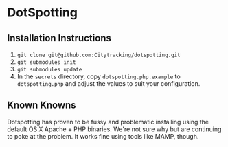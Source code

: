 DotSpotting
==

Installation Instructions
--

1. `git clone git@github.com:Citytracking/dotspotting.git`
2. `git submodules init`
3. `git submodules update`
4. In the `secrets` directory, copy `dotspotting.php.example` to `dotspotting.php` and adjust the values to suit your configuration.

Known Knowns
--

Dotspotting has proven to be fussy and problematic installing using the default
OS X Apache + PHP binaries. We're not sure why but are continuing to poke at the
problem. It works fine using tools like MAMP, though.

